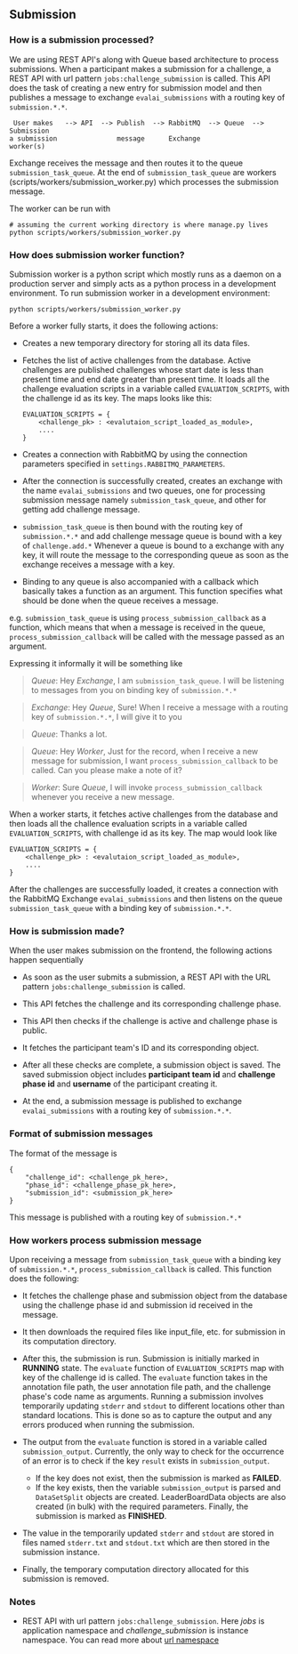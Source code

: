 ## Submission

### How is a submission processed?

We are using REST API's along with Queue based architecture to process submissions. When a participant makes a submission for a challenge, a REST API with url pattern `jobs:challenge_submission` is called. This API does the task of creating a new entry for submission model and then publishes a message to exchange `evalai_submissions` with a routing key of `submission.*.*`.

     User makes   --> API  --> Publish  --> RabbitMQ  --> Queue  --> Submission
    a submission               message      Exchange                  worker(s)


Exchange receives the message and then routes it to the queue `submission_task_queue`. At the end of `submission_task_queue` are workers (scripts/workers/submission_worker.py) which processes the submission message.

The worker can be run with

```
# assuming the current working directory is where manage.py lives
python scripts/workers/submission_worker.py
```

### How does submission worker function?

Submission worker is a python script which mostly runs as a daemon on a production server and simply acts as a python process in a development environment. To run submission worker in a development environment:

```
python scripts/workers/submission_worker.py
```

Before a worker fully starts, it does the following actions:

* Creates a new temporary directory for storing all its data files.

* Fetches the list of active challenges from the database. Active challenges are published challenges whose start date is less than present time and end date greater than present time. It loads all the challenge evaluation scripts in a variable called `EVALUATION_SCRIPTS`, with the challenge id as its key. The maps looks like this:

    ```
    EVALUATION_SCRIPTS = {
        <challenge_pk> : <evalutaion_script_loaded_as_module>,
        ....
    }
    ```

* Creates a connection with RabbitMQ by using the connection parameters specified in `settings.RABBITMQ_PARAMETERS`.

* After the connection is successfully created, creates an exchange with the name `evalai_submissions`
and two queues, one for processing submission message namely `submission_task_queue`, and other for getting add challenge message.

* `submission_task_queue` is then bound with the routing key of `submission.*.*` and add challenge message queue is bound with a key of `challenge.add.*`
Whenever a queue is bound to a exchange with any key, it will route the message to the corresponding queue as soon as the exchange receives a message with a key.

* Binding to any queue is also accompanied with a callback which basically takes a function as an argument. This function specifies what should be done when the queue receives a message.

e.g. `submission_task_queue` is using `process_submission_callback` as a function, which means that when a message is received in the queue, `process_submission_callback` will be called with the message passed as an argument.

Expressing it informally it will be something like

> _Queue_: Hey _Exchange_, I am `submission_task_queue`. I will be listening to messages from you on binding key of `submission.*.*`

> _Exchange_: Hey _Queue_, Sure! When I receive a message with a routing key of `submission.*.*`, I will give it to you

> _Queue_: Thanks a lot.

> _Queue_: Hey _Worker_, Just for the record, when I receive a new message for submission, I want `process_submission_callback` to be called. Can you please make a note of it?

> _Worker_: Sure _Queue_, I will invoke `process_submission_callback` whenever you receive a new message.



When a worker starts, it fetches active challenges from the database and then loads all the challence evaluation scripts in a variable called `EVALUATION_SCRIPTS`, with challenge id as its key. The map would look like

```
EVALUATION_SCRIPTS = {
    <challenge_pk> : <evalutaion_script_loaded_as_module>,
    ....
}
```

After the challenges are successfully loaded, it creates a connection with the RabbitMQ Exchange `evalai_submissions` and then listens on the queue `submission_task_queue` with a binding key of `submission.*.*`.


### How is submission made?

When the user makes submission on the frontend, the following actions happen sequentially

* As soon as the user submits a submission, a REST API with the URL pattern `jobs:challenge_submission` is called.

* This API fetches the challenge and its corresponding challenge phase.

* This API then checks if the challenge is active and challenge phase is public.

* It fetches the participant team's ID and its corresponding object.

* After all these checks are complete, a submission object is saved. The saved submission object includes __participant team id__ and __challenge phase id__ and __username__ of the participant creating it.

* At the end, a submission message is published to exchange `evalai_submissions` with a routing key of `submission.*.*`.

### Format of submission messages

The format of the message is

```
{
    "challenge_id": <challenge_pk_here>,
    "phase_id": <challenge_phase_pk_here>,
    "submission_id": <submission_pk_here>
}
```

This message is published with a routing key of `submission.*.*`


### How workers process submission message

Upon receiving a message from `submission_task_queue` with a binding key of `submission.*.*`, `process_submission_callback` is called. This function does the following:

* It fetches the challenge phase and submission object from the database using the challenge phase id and submission id received in the message.

* It then downloads the required files like input_file, etc. for submission in its computation directory.

* After this, the submission is run. Submission is initially marked in __RUNNING__ state. The `evaluate` function of `EVALUATION_SCRIPTS` map with key of the challenge id is called. The `evaluate` function takes in the annotation file path, the user annotation file path, and the challenge phase's code name as arguments. Running a submission involves temporarily updating `stderr` and `stdout` to different locations other than standard locations. This is done so as to capture the output and any errors produced when running the submission.

* The output from the `evaluate` function is stored in a variable called `submission_output`. Currently, the only way to check for the occurrence of an error is to check if the key `result` exists in `submission_output`.

    * If the key does not exist, then the submission is marked as __FAILED__.
    * If the key exists, then the variable `submission_output` is parsed and `DataSetSplit` objects are created. LeaderBoardData objects are also created (in bulk) with the required parameters. Finally, the submission is marked as __FINISHED__.

* The value in the temporarily updated `stderr` and `stdout` are stored in files named `stderr.txt` and `stdout.txt` which are then stored in the submission instance.

* Finally, the temporary computation directory allocated for this submission is removed.

### Notes

* REST API with url pattern `jobs:challenge_submission`. Here _jobs_ is application namespace and _challenge_submission_ is instance namespace. You can read more about [url namespace](https://docs.djangoproject.com/en/1.10/topics/http/urls/#url-namespaces)
